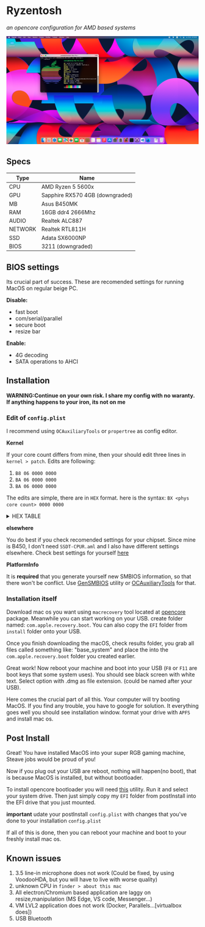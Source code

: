 # Ryzentosh

_an opencore configuration for AMD based systems_

![finder>about this mac](about.png)

## Specs

| Type    | Name                            |
| ------- | ------------------------------- |
| CPU     | AMD Ryzen 5 5600x               |
| GPU     | Sapphire RX570 4GB (downgraded) |
| MB      | Asus B450MK                     |
| RAM     | 16GB ddr4 2666Mhz               |
| AUDIO   | Realtek ALC887                  |
| NETWORK | Realtek RTL811H                 |
| SSD     | Adata SX6000NP                  |
| BIOS    | 3211 (downgraded)               |

## BIOS settings

Its crucial part of success. These are recomended settings for running MacOS on regular beige PC.

**Disable:**

- fast boot
- com/serial/parallel
- secure boot
- resize bar

**Enable:**

- 4G decoding
- SATA operations to AHCI

## Installation

**WARNING:Continue on your own risk. I share my config with no waranty. If anything happens to your iron, its not on me**

### Edit of `config.plist`

I recommend using `OCAuxiliaryTools` or `propertree` as config editor.

**Kernel**

If your core count differs from mine, then your should edit three lines in `kernel > patch`. Edits are following:

1. `B8 06 0000 0000`
2. `BA 06 0000 0000`
3. `BA 06 0000 0000`

The edits are simple, there are in `HEX` format. here is the syntax: `BX <phys core count> 0000 0000`

<details>
<summary>HEX TABLE</summary>

| DEC | HEX |
| --- | --- |
| 2   | 02  |
| 4   | 04  |
| 6   | 06  |
| 8   | 08  |
| 12  | 0C  |
| 16  | 10  |
| 24  | 18  |
| 32  | 20  |
| 64  | 40  |

</details>

**elsewhere**

You do best if you check recomended settings for your chipset. Since mine is B450, I don't need `SSDT-CPUR.aml` and I also have different settings elsewhere.
Check best settings for yourself [here](https://dortania.github.io/OpenCore-Install-Guide/installer-guide/)

**PlatformInfo**

It is **required** that you generate yourself new SMBIOS information, so that there won't be conflict. Use [GenSMBIOS](https://github.com/corpnewt/GenSMBIOS) utility or [OCAuxiliaryTools](https://github.com/ic005k/OCAuxiliaryTools/releases) for that.

### Installation itself

Download mac os you want using `macrecovery` tool located at [opencore](https://github.com/acidanthera/OpenCorePkg/releases) package. Meanwhile you can start working on your USB.
create folder named: `com.apple.recovery.boot`. You can also copy the `EFI` folder from `install` folder onto your USB.

Once you finish downloading the macOS, check results folder, you grab all files called something like: "base_system" and place the into the `com.apple.recovery.boot` folder you created earlier.

Great work! Now reboot your machine and boot into your USB (`F8` or `F11` are boot keys that some system uses). You should see black screen with white text. Select option with .dmg as file extension. (could be named after your USB).

Here comes the crucial part of all this.
Your computer will try booting MacOS.
If you find any trouble, you have to google for solution. It everything goes well you should see installation window.
format your drive with `APFS` and install mac os.

## Post Install

Great! You have installed MacOS into your super RGB gaming machine, Steave jobs would be proud of you!

Now if you plug out your USB are reboot, nothing will happen(no boot), that is because MacOS is installed, but without bootloader.

To install opencore bootloader you will need [this](https://github.com/corpnewt/MountEFI) utility. Run it and select your system drive. Then just simply copy my `EFI` folder from postInstall into the EFI drive that you just mounted.

**important** udate your postInstall `config.plist` with changes that you've done to your installation `config.plist`

If all of this is done, then you can reboot your machine and boot to your freshly install mac os.

## Known issues

1. 3.5 line-in microphone does not work (Could be fixed, by using VoodooHDA, but you will have to live with worse quality)
2. unknown CPU in `finder > about this mac`
3. All electron/Chromium based application are laggy on resize,manipulation (MS Edge, VS code, Messenger...)
4. VM LVL2 application does not work (Docker, Parallels...[virtualbox does])
5. USB Bluetooth
